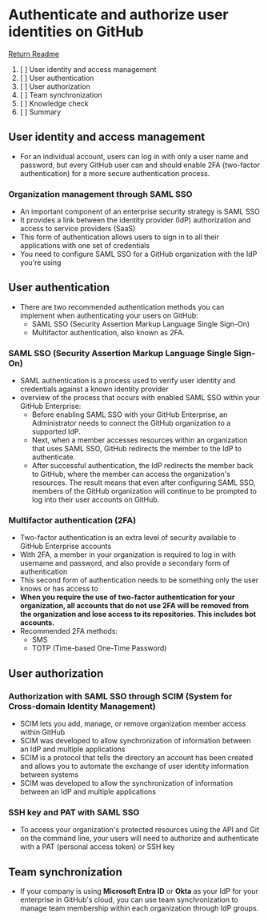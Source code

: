 # Authenticate and authorize user identities on GitHub

[Return Readme](../README.md)

1. [ ] User identity and access management
2. [ ] User authentication
3. [ ] User authorization
4. [ ] Team synchronization
5. [ ] Knowledge check
6. [ ] Summary

## User identity and access management

- For an individual account, users can log in with only a user name and password, but every GitHub user can and should enable 2FA (two-factor authentication) for a more secure authentication process.

### Organization management through SAML SSO

- An important component of an enterprise security strategy is SAML SSO
- It provides a link between the identity provider (IdP) authorization and access to service providers (SaaS)
- This form of authentication allows users to sign in to all their applications with one set of credentials
- You need to configure SAML SSO for a GitHub organization with the IdP you're using

## User authentication

- There are two recommended authentication methods you can implement when authenticating your users on GitHub:
  - SAML SSO (Security Assertion Markup Language Single Sign-On)
  - Multifactor authentication, also known as 2FA.

### SAML SSO (Security Assertion Markup Language Single Sign-On)

- SAML authentication is a process used to verify user identity and credentials against a known identity provider
- overview of the process that occurs with enabled SAML SSO within your GitHub Enterprise:
  - Before enabling SAML SSO with your GitHub Enterprise, an Administrator needs to connect the GitHub organization to a supported IdP.
  - Next, when a member accesses resources within an organization that uses SAML SSO, GitHub redirects the member to the IdP to authenticate.
  - After successful authentication, the IdP redirects the member back to GitHub, where the member can access the organization's resources. The result means that even after configuring SAML SSO, members of the GitHub organization will continue to be prompted to log into their user accounts on GitHub.

### Multifactor authentication (2FA)

- Two-factor authentication is an extra level of security available to GitHub Enterprise accounts
- With 2FA, a member in your organization is required to log in with username and password, and also provide a secondary form of authentication
- This second form of authentication needs to be something only the user knows or has access to
- **When you require the use of two-factor authentication for your organization, all accounts that do not use 2FA will be removed from the organization and lose access to its repositories. This includes bot accounts.**
- Recommended 2FA methods:
  - SMS
  - TOTP (Time-based One-Time Password)

## User authorization

### Authorization with SAML SSO through SCIM (System for Cross-domain Identity Management)

- SCIM lets you add, manage, or remove organization member access within GitHub
- SCIM was developed to allow synchronization of information between an IdP and multiple applications
- SCIM is a protocol that tells the directory an account has been created and allows you to automate the exchange of user identity information between systems
- SCIM was developed to allow the synchronization of information between an IdP and multiple applications

### SSH key and PAT with SAML SSO

- To access your organization's protected resources using the API and Git on the command line, your users will need to authorize and authenticate with a PAT (personal access token) or SSH key


## Team synchronization

- If your company is using **Microsoft Entra ID** or **Okta** as your IdP for your enterprise in GitHub's cloud, you can use team synchronization to manage team membership within each organization through IdP groups.